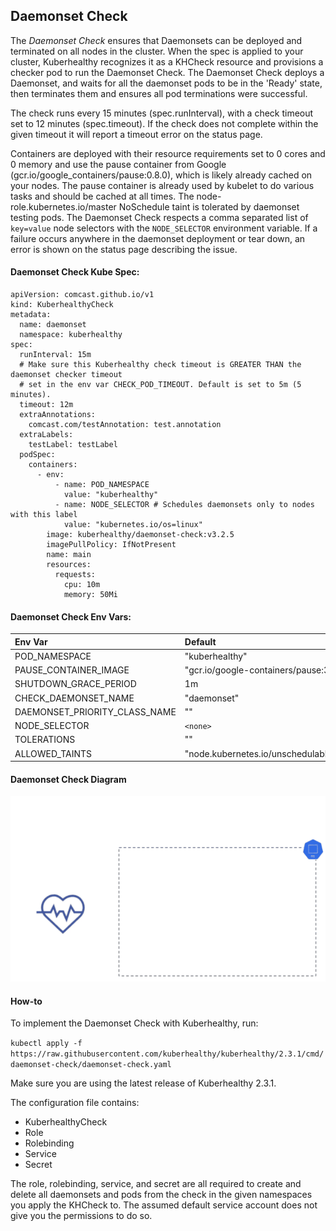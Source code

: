 ## Daemonset Check

The *Daemonset Check* ensures that Daemonsets can be deployed and terminated on all nodes in the cluster. When the spec
is applied to your cluster, Kuberhealthy recognizes it as a KHCheck resource and provisions a checker pod to run the
Daemonset Check. The Daemonset Check deploys a Daemonset, and waits for all the daemonset pods to be in the 'Ready'
state, then terminates them and ensures all pod terminations were successful.

The check runs every 15 minutes (spec.runInterval), with a check timeout set to 12 minutes (spec.timeout). If the check
does not complete within the given timeout it will report a timeout error on the status page.

Containers are deployed with their resource requirements set to 0 cores and 0 memory and use the pause container from
Google (gcr.io/google_containers/pause:0.8.0), which is likely already cached on your nodes. The pause container is already used by kubelet to do various tasks and should be cached at all times. The node-role.kubernetes.io/master 
NoSchedule taint is tolerated by daemonset testing pods. The Daemonset Check respects a comma separated list of `key=value` node selectors with the `NODE_SELECTOR` environment variable. If a failure occurs anywhere in the daemonset deployment or tear down, an error is shown on the status page describing the issue.

#### Daemonset Check Kube Spec:

```$xslt
apiVersion: comcast.github.io/v1
kind: KuberhealthyCheck
metadata:
  name: daemonset
  namespace: kuberhealthy
spec:
  runInterval: 15m
  # Make sure this Kuberhealthy check timeout is GREATER THAN the daemonset checker timeout
  # set in the env var CHECK_POD_TIMEOUT. Default is set to 5m (5 minutes).
  timeout: 12m
  extraAnnotations:
    comcast.com/testAnnotation: test.annotation
  extraLabels:
    testLabel: testLabel
  podSpec:
    containers:
      - env:
          - name: POD_NAMESPACE
            value: "kuberhealthy"
          - name: NODE_SELECTOR # Schedules daemonsets only to nodes with this label
            value: "kubernetes.io/os=linux"
        image: kuberhealthy/daemonset-check:v3.2.5
        imagePullPolicy: IfNotPresent
        name: main
        resources:
          requests:
            cpu: 10m
            memory: 50Mi
```

#### Daemonset Check Env Vars:

| Env Var | Default |
| :--- | :--- |
|POD_NAMESPACE|"kuberhealthy"|
|PAUSE_CONTAINER_IMAGE|"gcr.io/google-containers/pause:3.1"|
|SHUTDOWN_GRACE_PERIOD|1m|
|CHECK_DAEMONSET_NAME|"daemonset"|
|DAEMONSET_PRIORITY_CLASS_NAME|""|
|NODE_SELECTOR|`<none>`|
|TOLERATIONS|""|
|ALLOWED_TAINTS|"node.kubernetes.io/unschedulable:NoSchedule"|

#### Daemonset Check Diagram

![](../../images/kh-ds-check.gif)


#### How-to

To implement the Daemonset Check with Kuberhealthy, run:

`kubectl apply -f https://raw.githubusercontent.com/kuberhealthy/kuberhealthy/2.3.1/cmd/daemonset-check/daemonset-check.yaml`

Make sure you are using the latest release of Kuberhealthy 2.3.1.

The configuration file contains:
- KuberhealthyCheck
- Role
- Rolebinding
- Service
- Secret

The role, rolebinding, service, and secret are all required to create and delete all daemonsets and pods from the check
in the given namespaces you apply the KHCheck to. The assumed default service account does not give you the permissions
to do so.
